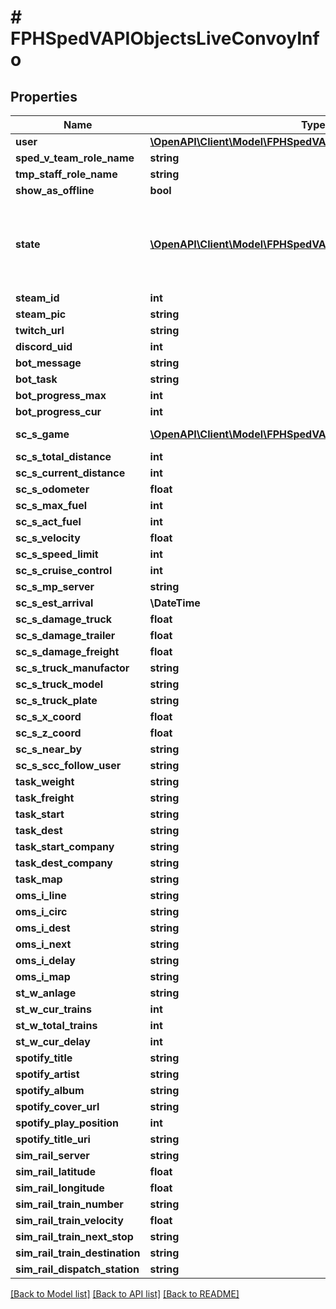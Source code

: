 # # FPHSpedVAPIObjectsLiveConvoyInfo

## Properties

Name | Type | Description | Notes
------------ | ------------- | ------------- | -------------
**user** | [**\OpenAPI\Client\Model\FPHSpedVAPIObjectsUsersUser**](FPHSpedVAPIObjectsUsersUser.md) |  | [readonly]
**sped_v_team_role_name** | **string** |  | [readonly]
**tmp_staff_role_name** | **string** |  | [readonly]
**show_as_offline** | **bool** |  |
**state** | [**\OpenAPI\Client\Model\FPHSpedVAPIEnumsConvoyInfoDriveState**](FPHSpedVAPIEnumsConvoyInfoDriveState.md) | 0 &#x3D; NoGame  1 &#x3D; Paused  2 &#x3D; InDrive  3 &#x3D; OMSI  4 &#x3D; StellwerkSim  5 &#x3D; Bot  6 &#x3D; SimRail_Train  7 &#x3D; SimRail_Dispatch |
**steam_id** | **int** |  | [readonly]
**steam_pic** | **string** |  | [readonly]
**twitch_url** | **string** |  |
**discord_uid** | **int** |  |
**bot_message** | **string** |  |
**bot_task** | **string** |  |
**bot_progress_max** | **int** |  |
**bot_progress_cur** | **int** |  |
**sc_s_game** | [**\OpenAPI\Client\Model\FPHSpedVAPIEnumsGameEnum**](FPHSpedVAPIEnumsGameEnum.md) | 0 &#x3D; ETS2  1 &#x3D; ATS  -1 &#x3D; NotSet |
**sc_s_total_distance** | **int** |  |
**sc_s_current_distance** | **int** |  |
**sc_s_odometer** | **float** |  |
**sc_s_max_fuel** | **int** |  |
**sc_s_act_fuel** | **int** |  |
**sc_s_velocity** | **float** |  |
**sc_s_speed_limit** | **int** |  |
**sc_s_cruise_control** | **int** |  |
**sc_s_mp_server** | **string** |  |
**sc_s_est_arrival** | **\DateTime** |  |
**sc_s_damage_truck** | **float** |  |
**sc_s_damage_trailer** | **float** |  |
**sc_s_damage_freight** | **float** |  |
**sc_s_truck_manufactor** | **string** |  |
**sc_s_truck_model** | **string** |  |
**sc_s_truck_plate** | **string** |  |
**sc_s_x_coord** | **float** |  |
**sc_s_z_coord** | **float** |  |
**sc_s_near_by** | **string** |  |
**sc_s_scc_follow_user** | **string** |  |
**task_weight** | **string** |  |
**task_freight** | **string** |  |
**task_start** | **string** |  |
**task_dest** | **string** |  |
**task_start_company** | **string** |  |
**task_dest_company** | **string** |  |
**task_map** | **string** |  |
**oms_i_line** | **string** |  |
**oms_i_circ** | **string** |  |
**oms_i_dest** | **string** |  |
**oms_i_next** | **string** |  |
**oms_i_delay** | **string** |  |
**oms_i_map** | **string** |  |
**st_w_anlage** | **string** |  |
**st_w_cur_trains** | **int** |  |
**st_w_total_trains** | **int** |  |
**st_w_cur_delay** | **int** |  |
**spotify_title** | **string** |  |
**spotify_artist** | **string** |  |
**spotify_album** | **string** |  |
**spotify_cover_url** | **string** |  |
**spotify_play_position** | **int** |  |
**spotify_title_uri** | **string** |  |
**sim_rail_server** | **string** |  |
**sim_rail_latitude** | **float** |  |
**sim_rail_longitude** | **float** |  |
**sim_rail_train_number** | **string** |  |
**sim_rail_train_velocity** | **float** |  |
**sim_rail_train_next_stop** | **string** |  |
**sim_rail_train_destination** | **string** |  |
**sim_rail_dispatch_station** | **string** |  |

[[Back to Model list]](../../README.md#models) [[Back to API list]](../../README.md#endpoints) [[Back to README]](../../README.md)

